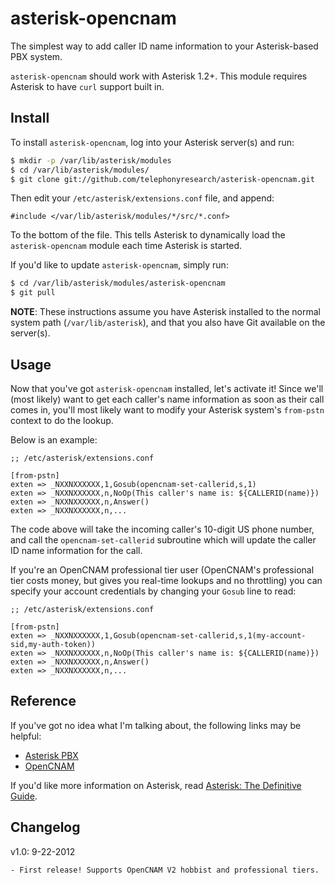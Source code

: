 # asterisk-opencnam

The simplest way to add caller ID name information to your Asterisk-based PBX
system.

``asterisk-opencnam`` should work with Asterisk 1.2+. This module requires
Asterisk to have `curl` support built in.


## Install

To install ``asterisk-opencnam``, log into your Asterisk server(s) and run:

``` bash
$ mkdir -p /var/lib/asterisk/modules
$ cd /var/lib/asterisk/modules/
$ git clone git://github.com/telephonyresearch/asterisk-opencnam.git
```

Then edit your ``/etc/asterisk/extensions.conf`` file, and append:

``` asterisk
#include </var/lib/asterisk/modules/*/src/*.conf>
```

To the bottom of the file. This tells Asterisk to dynamically load the
``asterisk-opencnam`` module each time Asterisk is started.

If you'd like to update ``asterisk-opencnam``, simply run:

``` bash
$ cd /var/lib/asterisk/modules/asterisk-opencnam
$ git pull
```

**NOTE**: These instructions assume you have Asterisk installed to the normal
system path (``/var/lib/asterisk``), and that you also have Git available on
the server(s).


## Usage

Now that you've got ``asterisk-opencnam`` installed, let's activate it! Since
we'll (most likely) want to get each caller's name information as soon as their
call comes in, you'll most likely want to modify your Asterisk system's
``from-pstn`` context to do the lookup.

Below is an example:

``` asterisk
;; /etc/asterisk/extensions.conf

[from-pstn]
exten => _NXXNXXXXXX,1,Gosub(opencnam-set-callerid,s,1)
exten => _NXXNXXXXXX,n,NoOp(This caller's name is: ${CALLERID(name)})
exten => _NXXNXXXXXX,n,Answer()
exten => _NXXNXXXXXX,n,...
```

The code above will take the incoming caller's 10-digit US phone number, and
call the ``opencnam-set-callerid`` subroutine which will update the caller ID
name information for the call.

If you're an OpenCNAM professional tier user (OpenCNAM's professional tier
costs money, but gives you real-time lookups and no throttling) you can specify
your account credentials by changing your `Gosub` line to read:

``` asterisk
;; /etc/asterisk/extensions.conf

[from-pstn]
exten => _NXXNXXXXXX,1,Gosub(opencnam-set-callerid,s,1(my-account-sid,my-auth-token))
exten => _NXXNXXXXXX,n,NoOp(This caller's name is: ${CALLERID(name)})
exten => _NXXNXXXXXX,n,Answer()
exten => _NXXNXXXXXX,n,...
```


## Reference

If you've got no idea what I'm talking about, the following links may be
helpful:

- [Asterisk PBX](http://www.asterisk.org/)
- [OpenCNAM](http://www.opencnam.com/)

If you'd like more information on Asterisk, read
[Asterisk: The Definitive Guide](http://www.amazon.com/gp/product/0596517343/ref=as_li_ss_tl?ie=UTF8&tag=rdegges-20&linkCode=as2&camp=1789&creative=390957&creativeASIN=0596517343).


## Changelog

v1.0: 9-22-2012

    - First release! Supports OpenCNAM V2 hobbist and professional tiers.
